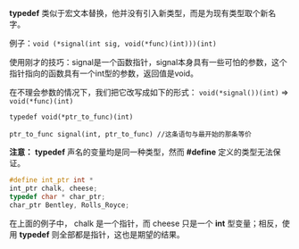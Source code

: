 **typedef** 类似于宏文本替换，他并没有引入新类型，而是为现有类型取个新名字。

例子：`void (*signal(int sig, void(*func)(int)))(int)`

使用刚才的技巧：signal是一个函数指针，signal本身具有一些可怕的参数，这个指针指向的函数具有一个int型的参数，返回值是void。

在不理会参数的情况下，我们把它改写成如下的形式：
`void(*signal())(int)` => `void(*func)(int)`

`typedef void(*ptr_to_func)(int)`

`ptr_to_func signal(int, ptr_to_func) //这条语句与最开始的那条等价`

**注意：** **typedef** 声名的变量均是同一种类型，然而 **#define** 定义的类型无法保证。

```c
#define int_ptr int *
int_ptr chalk, cheese;
typedef char * char_ptr;
char_ptr Bentley, Rolls_Royce; 
```

在上面的例子中， chalk 是一个指针，而 cheese 只是一个 **int** 型变量；相反，使用 **typedef** 则全部都是指针，这也是期望的结果。
